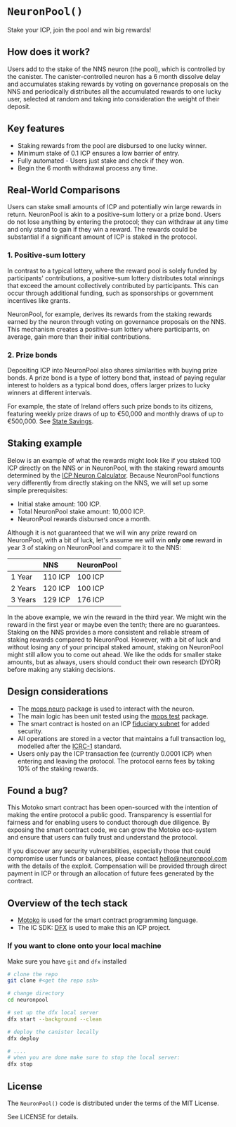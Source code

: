 # `NeuronPool()`

Stake your ICP, join the pool and win big rewards!

## How does it work?

Users add to the stake of the NNS neuron (the pool), which is controlled by the canister. The canister-controlled neuron has a 6 month dissolve delay and accumulates staking rewards by voting on governance proposals on the NNS and periodically distributes all the accumulated rewards to one lucky user, selected at random and taking into consideration the weight of their deposit.

## Key features
- Staking rewards from the pool are disbursed to one lucky winner.
- Minimum stake of 0.1 ICP ensures a low barrier of entry.
- Fully automated - Users just stake and check if they won.
- Begin the 6 month withdrawal process any time.

## Real-World Comparisons

Users can stake small amounts of ICP and potentially win large rewards in return. NeuronPool is akin to a positive-sum lottery or a prize bond. Users do not lose anything by entering the protocol; they can withdraw at any time and only stand to gain if they win a reward. The rewards could be substantial if a significant amount of ICP is staked in the protocol.

### 1. Positive-sum lottery

In contrast to a typical lottery, where the reward pool is solely funded by participants' contributions, a positive-sum lottery distributes total winnings that exceed the amount collectively contributed by participants. This can occur through additional funding, such as sponsorships or government incentives like grants.

NeuronPool, for example, derives its rewards from the staking rewards earned by the neuron through voting on governance proposals on the NNS. This mechanism creates a positive-sum lottery where participants, on average, gain more than their initial contributions.

### 2. Prize bonds

Depositing ICP into NeuronPool also shares similarities with buying prize bonds. A prize bond is a type of lottery bond that, instead of paying regular interest to holders as a typical bond does, offers larger prizes to lucky winners at different intervals.

For example, the state of Ireland offers such prize bonds to its citizens, featuring weekly prize draws of up to €50,000 and monthly draws of up to €500,000. See [State Savings](https://www.statesavings.ie/prize-bonds).

## Staking example

Below is an example of what the rewards might look like if you staked 100 ICP directly on the NNS or in NeuronPool, with the staking reward amounts determined by the [ICP Neuron Calculator](https://networknervoussystem.com/). Because NeuronPool functions very differently from directly staking on the NNS, we will set up some simple prerequisites:

- Initial stake amount: 100 ICP.
- Total NeuronPool stake amount: 10,000 ICP.
- NeuronPool rewards disbursed once a month.
  
Although it is not guaranteed that we will win any prize reward on NeuronPool, with a bit of luck, let's assume we will win **only one** reward in year 3 of staking on NeuronPool and compare it to the NNS:


|              | NNS     | NeuronPool |
|:-------------|:-------|:------------|
| 1 Year       | 110 ICP | 100 ICP    |
| 2 Years      | 120 ICP | 100 ICP    |
| 3 Years      | 129 ICP | 176 ICP    |

In the above example, we win the reward in the third year. We might win the reward in the first year or maybe even the tenth; there are no guarantees. Staking on the NNS provides a more consistent and reliable stream of staking rewards compared to NeuronPool. However, with a bit of luck and without losing any of your principal staked amount, staking on NeuronPool might still allow you to come out ahead. We like the odds for smaller stake amounts, but as always, users should conduct their own research (DYOR) before making any staking decisions.

## Design considerations

- The [mops neuro](https://mops.one/neuro) package is used to interact with the neuron.
- The main logic has been unit tested using the [mops test](https://mops.one/test) package.
- The smart contract is hosted on an ICP [fiduciary subnet](https://internetcomputer.org/docs/current/concepts/subnet-types/#fiduciary-subnets) for added security.
- All operations are stored in a vector that maintains a full transaction log, modelled after the [ICRC-1](https://github.com/dfinity/ICRC-1) standard.
- Users only pay the ICP transaction fee (currently 0.0001 ICP) when entering and leaving the protocol. The protocol earns fees by taking 10% of the staking rewards.

## Found a bug?

This Motoko smart contract has been open-sourced with the intention of making the entire protocol a public good. Transparency is essential for fairness and for enabling users to conduct thorough due diligence. By exposing the smart contract code, we can grow the Motoko eco-system and ensure that users can fully trust and understand the protocol.

If you discover any security vulnerabilities, especially those that could compromise user funds or balances, please contact hello@neuronpool.com with the details of the exploit. Compensation will be provided through direct payment in ICP or through an allocation of future fees generated by the contract.

## Overview of the tech stack

- [Motoko](https://react.dev/](https://internetcomputer.org/docs/current/motoko/main/motoko?source=nav)) is used for the smart contract programming language.
- The IC SDK: [DFX](https://internetcomputer.org/docs/current/developer-docs/setup/install) is used to make this an ICP project.

### If you want to clone onto your local machine

Make sure you have `git` and `dfx` installed
```bash
# clone the repo
git clone #<get the repo ssh>

# change directory
cd neuronpool

# set up the dfx local server
dfx start --background --clean

# deploy the canister locally
dfx deploy

# ....
# when you are done make sure to stop the local server:
dfx stop
```

## License

The `NeuronPool()` code is distributed under the terms of the MIT License.

See LICENSE for details.
